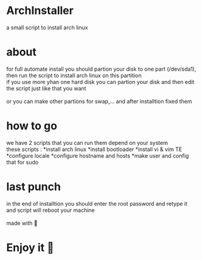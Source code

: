 # ArchInstaller
a small script to install arch linux 

# about
for full automate install you should partion your disk to one part (/dev/sda1), then run the script to install arch linux on this partition<br>
if you use more yhan one hard disk you can partion your disk and then edit the script just like that you want<br>
<br>
or you can make other partions for swap,... and after installtion fixed them 

# how to go
we have 2 scripts that you can run them depend on your system<br>
these scripts :
*install arch linux
*install bootloader
*install vi & vim TE
*configure locale
*configure hostname and hosts
*make user and config that for sudo

# last punch
in the end of installtion you should enter the root password and retype it and script will reboot your machine
<br><br>
made with 💙
<br>
<h1>Enjoy it 🍬</h1>
